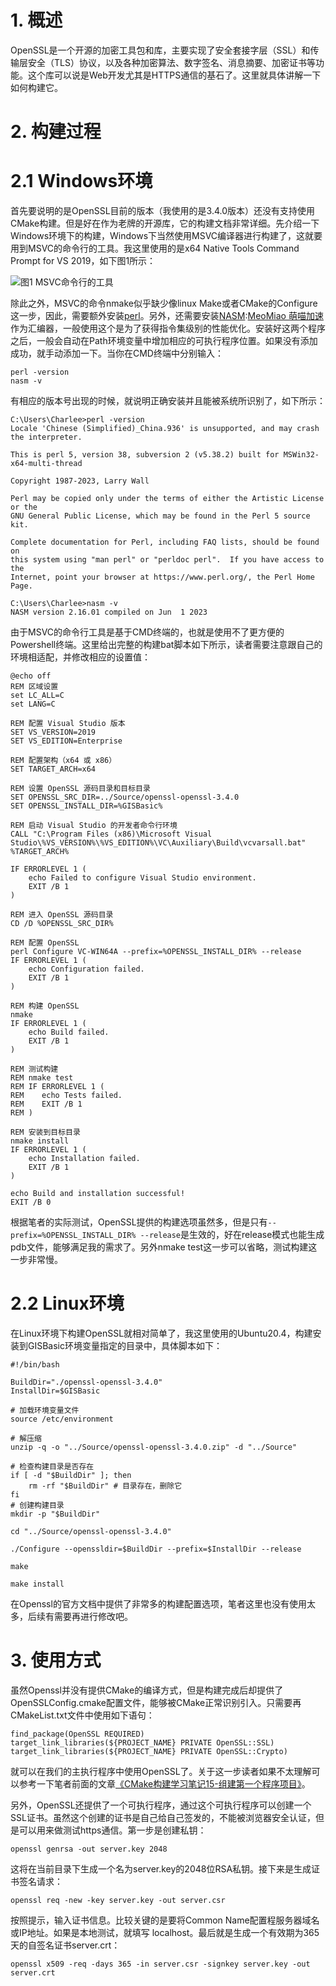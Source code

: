 
# 1\. 概述


OpenSSL是一个开源的加密工具包和库，主要实现了安全套接字层（SSL）和传输层安全（TLS）协议，以及各种加密算法、数字签名、消息摘要、加密证书等功能。这个库可以说是Web开发尤其是HTTPS通信的基石了。这里就具体讲解一下如何构建它。


# 2\. 构建过程


# 2\.1 Windows环境


首先要说明的是OpenSSL目前的版本（我使用的是3\.4\.0版本）还没有支持使用CMake构建。但是好在作为老牌的开源库，它的构建文档非常详细。先介绍一下Windows环境下的构建，Windows下当然使用MSVC编译器进行构建了，这就要用到MSVC的命令行的工具。我这里使用的是x64 Native Tools Command Prompt for VS 2019，如下图1所示：


![图1 MSVC命令行的工具](https://img2024.cnblogs.com/blog/1000410/202412/1000410-20241221223338012-1125802849.png)


除此之外，MSVC的命令nmake似乎缺少像linux Make或者CMake的Configure这一步，因此，需要额外安装[perl](https://github.com)。另外，还需要安装[NASM](https://github.com):[MeoMiao 萌喵加速](https://biqumo.org)作为汇编器，一般使用这个是为了获得指令集级别的性能优化。安装好这两个程序之后，一般会自动在Path环境变量中增加相应的可执行程序位置。如果没有添加成功，就手动添加一下。当你在CMD终端中分别输入：



```
perl -version
nasm -v

```

有相应的版本号出现的时候，就说明正确安装并且能被系统所识别了，如下所示：



```
C:\Users\Charlee>perl -version
Locale 'Chinese (Simplified)_China.936' is unsupported, and may crash the interpreter.

This is perl 5, version 38, subversion 2 (v5.38.2) built for MSWin32-x64-multi-thread

Copyright 1987-2023, Larry Wall

Perl may be copied only under the terms of either the Artistic License or the
GNU General Public License, which may be found in the Perl 5 source kit.

Complete documentation for Perl, including FAQ lists, should be found on
this system using "man perl" or "perldoc perl".  If you have access to the
Internet, point your browser at https://www.perl.org/, the Perl Home Page.

C:\Users\Charlee>nasm -v
NASM version 2.16.01 compiled on Jun  1 2023

```

由于MSVC的命令行工具是基于CMD终端的，也就是使用不了更方便的Powershell终端。这里给出完整的构建bat脚本如下所示，读者需要注意跟自己的环境相适配，并修改相应的设置值：



```
@echo off
REM 区域设置
set LC_ALL=C
set LANG=C

REM 配置 Visual Studio 版本
SET VS_VERSION=2019
SET VS_EDITION=Enterprise

REM 配置架构（x64 或 x86）
SET TARGET_ARCH=x64

REM 设置 OpenSSL 源码目录和目标目录
SET OPENSSL_SRC_DIR=../Source/openssl-openssl-3.4.0
SET OPENSSL_INSTALL_DIR=%GISBasic%

REM 启动 Visual Studio 的开发者命令行环境
CALL "C:\Program Files (x86)\Microsoft Visual Studio\%VS_VERSION%\%VS_EDITION%\VC\Auxiliary\Build\vcvarsall.bat" %TARGET_ARCH%

IF ERRORLEVEL 1 (
    echo Failed to configure Visual Studio environment.
    EXIT /B 1
)

REM 进入 OpenSSL 源码目录
CD /D %OPENSSL_SRC_DIR%

REM 配置 OpenSSL
perl Configure VC-WIN64A --prefix=%OPENSSL_INSTALL_DIR% --release
IF ERRORLEVEL 1 (
    echo Configuration failed.
    EXIT /B 1
)

REM 构建 OpenSSL
nmake
IF ERRORLEVEL 1 (
    echo Build failed.
    EXIT /B 1
)

REM 测试构建
REM nmake test
REM IF ERRORLEVEL 1 (
REM    echo Tests failed.
REM    EXIT /B 1
REM )

REM 安装到目标目录
nmake install
IF ERRORLEVEL 1 (
    echo Installation failed.
    EXIT /B 1
)

echo Build and installation successful!
EXIT /B 0

```

根据笔者的实际测试，OpenSSL提供的构建选项虽然多，但是只有`--prefix=%OPENSSL_INSTALL_DIR% --release`是生效的，好在release模式也能生成pdb文件，能够满足我的需求了。另外nmake test这一步可以省略，测试构建这一步非常慢。


# 2\.2 Linux环境


在Linux环境下构建OpenSSL就相对简单了，我这里使用的Ubuntu20\.4，构建安装到GISBasic环境变量指定的目录中，具体脚本如下：



```
#!/bin/bash

BuildDir="./openssl-openssl-3.4.0"
InstallDir=$GISBasic

# 加载环境变量文件
source /etc/environment

# 解压缩
unzip -q -o "../Source/openssl-openssl-3.4.0.zip" -d "../Source"

# 检查构建目录是否存在
if [ -d "$BuildDir" ]; then
    rm -rf "$BuildDir" # 目录存在，删除它
fi
# 创建构建目录
mkdir -p "$BuildDir"

cd "../Source/openssl-openssl-3.4.0"

./Configure --openssldir=$BuildDir --prefix=$InstallDir --release

make

make install

```

在Openssl的官方文档中提供了非常多的构建配置选项，笔者这里也没有使用太多，后续有需要再进行修改吧。


# 3\. 使用方式


虽然Openssl并没有提供CMake的编译方式，但是构建完成后却提供了OpenSSLConfig.cmake配置文件，能够被CMake正常识别引入。只需要再CMakeList.txt文件中使用如下语句：



```
find_package(OpenSSL REQUIRED)
target_link_libraries(${PROJECT_NAME} PRIVATE OpenSSL::SSL)
target_link_libraries(${PROJECT_NAME} PRIVATE OpenSSL::Crypto)

```

就可以在我们的主执行程序中使用OpenSSL了。关于这一步读者如果不太理解可以参考一下笔者前面的文章[《CMake构建学习笔记15\-组建第一个程序项目》](https://github.com)。


另外，OpenSSL还提供了一个可执行程序，通过这个可执行程序可以创建一个SSL证书。虽然这个创建的证书是自己给自己签发的，不能被浏览器安全认证，但是可以用来做测试https通信。第一步是创建私钥：



```
openssl genrsa -out server.key 2048

```

这将在当前目录下生成一个名为server.key的2048位RSA私钥。接下来是生成证书签名请求：



```
openssl req -new -key server.key -out server.csr

```

按照提示，输入证书信息。比较关键的是要将Common Name配置程服务器域名或IP地址。如果是本地测试，就填写 localhost。最后就是生成一个有效期为365天的自签名证书server.crt：



```
openssl x509 -req -days 365 -in server.csr -signkey server.key -out server.crt

```

